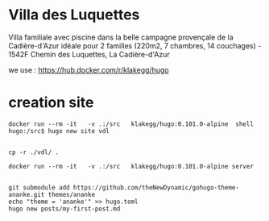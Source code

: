 # Villa des Luquettes

Villa familiale avec piscine dans la belle campagne provençale de la Cadière-d'Azur idéale pour 2 familles (220m2, 7 chambres, 14 couchages) - 1542F Chemin des Luquettes, La Cadière-d'Azur


we use : https://hub.docker.com/r/klakegg/hugo


# creation site

```
docker run --rm -it   -v .:/src   klakegg/hugo:0.101.0-alpine  shell  
hugo:/src$ hugo new site vdl


cp -r ./vdl/ .

docker run --rm -it   -v .:/src   klakegg/hugo:0.101.0-alpine server


git submodule add https://github.com/theNewDynamic/gohugo-theme-ananke.git themes/ananke
echo "theme = 'ananke'" >> hugo.toml
hugo new posts/my-first-post.md
```


